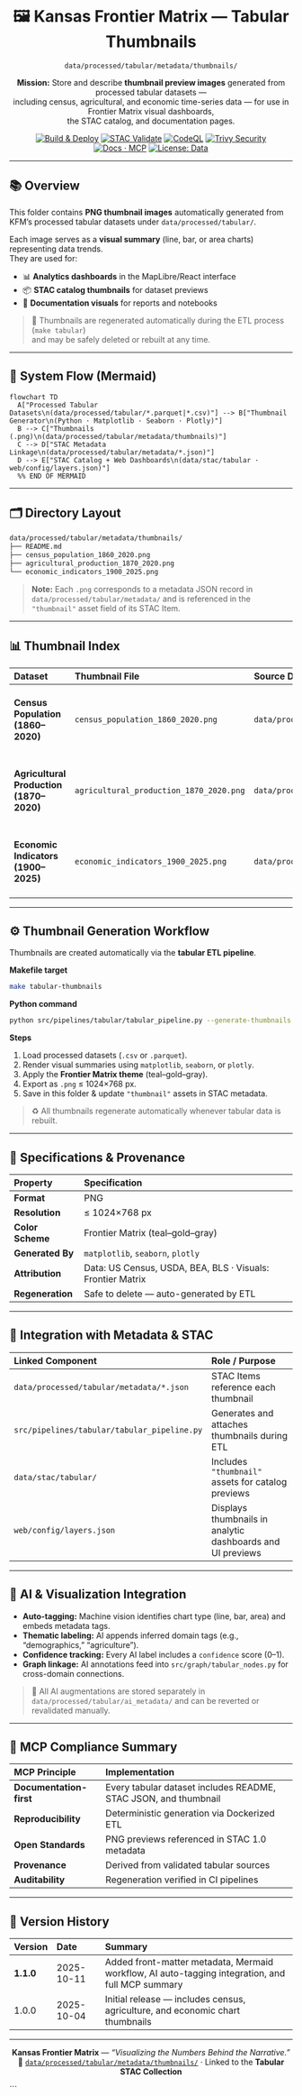 <div align="center">

# 🖼️ Kansas Frontier Matrix — Tabular Thumbnails  
`data/processed/tabular/metadata/thumbnails/`

**Mission:** Store and describe **thumbnail preview images** generated from processed tabular datasets —  
including census, agricultural, and economic time-series data — for use in Frontier Matrix visual dashboards,  
the STAC catalog, and documentation pages.

[![Build & Deploy](https://github.com/bartytime4life/Kansas-Frontier-Matrix/actions/workflows/site.yml/badge.svg)](../../../../../.github/workflows/site.yml)
[![STAC Validate](https://github.com/bartytime4life/Kansas-Frontier-Matrix/actions/workflows/stac-validate.yml/badge.svg)](../../../../../.github/workflows/stac-validate.yml)
[![CodeQL](https://github.com/bartytime4life/Kansas-Frontier-Matrix/actions/workflows/codeql.yml/badge.svg)](../../../../../.github/workflows/codeql.yml)
[![Trivy Security](https://github.com/bartytime4life/Kansas-Frontier-Matrix/actions/workflows/trivy.yml/badge.svg)](../../../../../.github/workflows/trivy.yml)
[![Docs · MCP](https://img.shields.io/badge/Docs-MCP-blue)](../../../../../docs/)
[![License: Data](https://img.shields.io/badge/License-CC--BY%204.0-green)](../../../../../LICENSE)

</div>

---

## 📚 Overview

This folder contains **PNG thumbnail images** automatically generated from  
KFM’s processed tabular datasets under `data/processed/tabular/`.  

Each image serves as a **visual summary** (line, bar, or area charts) representing data trends.  
They are used for:
- 📊 **Analytics dashboards** in the MapLibre/React interface  
- 📦 **STAC catalog thumbnails** for dataset previews  
- 📖 **Documentation visuals** for reports and notebooks  

> 🧩 Thumbnails are regenerated automatically during the ETL process (`make tabular`)  
and may be safely deleted or rebuilt at any time.

---

## 🧭 System Flow (Mermaid)

```mermaid
flowchart TD
  A["Processed Tabular Datasets\n(data/processed/tabular/*.parquet|*.csv)"] --> B["Thumbnail Generator\n(Python · Matplotlib · Seaborn · Plotly)"]
  B --> C["Thumbnails (.png)\n(data/processed/tabular/metadata/thumbnails)"]
  C --> D["STAC Metadata Linkage\n(data/processed/tabular/metadata/*.json)"]
  D --> E["STAC Catalog + Web Dashboards\n(data/stac/tabular · web/config/layers.json)"]
  %% END OF MERMAID
````

---

## 🗂️ Directory Layout

```bash
data/processed/tabular/metadata/thumbnails/
├── README.md
├── census_population_1860_2020.png
├── agricultural_production_1870_2020.png
└── economic_indicators_1900_2025.png
```

> **Note:**
> Each `.png` corresponds to a metadata JSON record in
> `data/processed/tabular/metadata/` and is referenced in the `"thumbnail"` asset field of its STAC Item.

---

## 📊 Thumbnail Index

| Dataset                                 | Thumbnail File                          | Source Data                                                        | Description                                                           |
| :-------------------------------------- | :-------------------------------------- | :----------------------------------------------------------------- | :-------------------------------------------------------------------- |
| **Census Population (1860–2020)**       | `census_population_1860_2020.png`       | `data/processed/tabular/census_population_1860_2020.parquet`       | Line chart visualizing Kansas population growth over time.            |
| **Agricultural Production (1870–2020)** | `agricultural_production_1870_2020.png` | `data/processed/tabular/agricultural_production_1870_2020.parquet` | Multi-series plot showing crop yield trends and land-use transitions. |
| **Economic Indicators (1900–2025)**     | `economic_indicators_1900_2025.png`     | `data/processed/tabular/economic_indicators_1900_2025.parquet`     | Area chart depicting GDP, employment, and income changes.             |

---

## ⚙️ Thumbnail Generation Workflow

Thumbnails are created automatically via the **tabular ETL pipeline**.

**Makefile target**

```bash
make tabular-thumbnails
```

**Python command**

```bash
python src/pipelines/tabular/tabular_pipeline.py --generate-thumbnails
```

**Steps**

1. Load processed datasets (`.csv` or `.parquet`).
2. Render visual summaries using `matplotlib`, `seaborn`, or `plotly`.
3. Apply the **Frontier Matrix theme** (teal–gold–gray).
4. Export as `.png` ≤ 1024×768 px.
5. Save in this folder & update `"thumbnail"` assets in STAC metadata.

> ♻️ All thumbnails regenerate automatically whenever tabular data is rebuilt.

---

## 🧮 Specifications & Provenance

| Property         | Specification                                              |
| :--------------- | :--------------------------------------------------------- |
| **Format**       | PNG                                                        |
| **Resolution**   | ≤ 1024×768 px                                              |
| **Color Scheme** | Frontier Matrix (teal–gold–gray)                           |
| **Generated By** | `matplotlib`, `seaborn`, `plotly`                          |
| **Attribution**  | Data: US Census, USDA, BEA, BLS · Visuals: Frontier Matrix |
| **Regeneration** | Safe to delete — auto-generated by ETL                     |

---

## 🔗 Integration with Metadata & STAC

| Linked Component                            | Role / Purpose                                             |
| :------------------------------------------ | :--------------------------------------------------------- |
| `data/processed/tabular/metadata/*.json`    | STAC Items reference each thumbnail                        |
| `src/pipelines/tabular/tabular_pipeline.py` | Generates and attaches thumbnails during ETL               |
| `data/stac/tabular/`                        | Includes `"thumbnail"` assets for catalog previews         |
| `web/config/layers.json`                    | Displays thumbnails in analytic dashboards and UI previews |

---

## 🤖 AI & Visualization Integration

* **Auto-tagging:** Machine vision identifies chart type (line, bar, area) and embeds metadata tags.
* **Thematic labeling:** AI appends inferred domain tags (e.g., “demographics,” “agriculture”).
* **Confidence tracking:** Every AI label includes a `confidence` score (0–1).
* **Graph linkage:** AI annotations feed into `src/graph/tabular_nodes.py` for cross-domain connections.

> 🔬 All AI augmentations are stored separately in `data/processed/tabular/ai_metadata/`
> and can be reverted or revalidated manually.

---

## 🧠 MCP Compliance Summary

| MCP Principle           | Implementation                                                  |
| :---------------------- | :-------------------------------------------------------------- |
| **Documentation-first** | Every tabular dataset includes README, STAC JSON, and thumbnail |
| **Reproducibility**     | Deterministic generation via Dockerized ETL                     |
| **Open Standards**      | PNG previews referenced in STAC 1.0 metadata                    |
| **Provenance**          | Derived from validated tabular sources                          |
| **Auditability**        | Regeneration verified in CI pipelines                           |

---

## 🧾 Version History

| Version   | Date       | Summary                                                                                          |
| :-------- | :--------- | :----------------------------------------------------------------------------------------------- |
| **1.1.0** | 2025-10-11 | Added front-matter metadata, Mermaid workflow, AI auto-tagging integration, and full MCP summary |
| 1.0.0     | 2025-10-04 | Initial release — includes census, agriculture, and economic chart thumbnails                    |

---

<div align="center">

**Kansas Frontier Matrix** — *“Visualizing the Numbers Behind the Narrative.”*
📍 [`data/processed/tabular/metadata/thumbnails/`](.) · Linked to the **Tabular STAC Collection**

</div>
```
